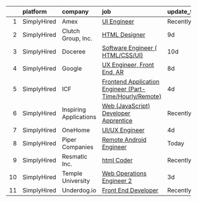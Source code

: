 

|    | platform    | company                | job                                                                                                                                                             | update_time   | location           |
|---:|:------------|:-----------------------|:----------------------------------------------------------------------------------------------------------------------------------------------------------------|:--------------|:-------------------|
|  1 | SimplyHired | Amex                   | [UI Engineer](https://www.simplyhired.com/job/XmtflUus7rxzwK8DkwN-0kRXfnVZ6_FD1oRnbujA9smskCb6I4rAMA?q=ui+engineer)                                             | Recently      | Phoenix, AZ        |
|  2 | SimplyHired | Clutch Group, Inc.     | [HTML Designer](https://www.simplyhired.com/job/rbWyS2s1lR8PI8wlJAG4Urc3jjy6MGcY6m4KIwM_Sgg8Ys7GU24xGw?q=ui+engineer)                                           | 9d            | United States      |
|  3 | SimplyHired | Doceree                | [Software Engineer ( HTML/CSS/UI)](https://www.simplyhired.com/job/eRQEp7hROazRsjZ7sEalw7eodhMR3wiYT8Rq7ITk0vcVljHTbkS7Og?q=ui+engineer)                        | 10d           | United States      |
|  4 | SimplyHired | Google                 | [UX Engineer, Front End, AR](https://www.simplyhired.com/job/MT11ThdpkYChRJqs18_BxsUEdF4oC4xkXdi6tjG_Lsn5ngy6KI0Tuw?q=ui+engineer)                              | 8d            | Mountain View, CA  |
|  5 | SimplyHired | ICF                    | [Frontend Application Engineer (Part-Time/Hourly/Remote)](https://www.simplyhired.com/job/NbJ0lR3twQh6aMm7D8_wqE6hAym0prtHG0jvFP1L4rl-dPuvW--CuA?q=ui+engineer) | 4d            | Reston, VA         |
|  6 | SimplyHired | Inspiring Applications | [Web (JavaScript) Developer Apprentice](https://www.simplyhired.com/job/3YE4RtEbuD7rhtc1jPVngje8vyYwMtf7hZA0TmRumbTRiDqoIOmPfg?q=ui+engineer)                   | Recently      | Boulder, CO        |
|  7 | SimplyHired | OneHome                | [UI/UX Engineer](https://www.simplyhired.com/job/YuhJTOLkG6Kq5nmq7mYvq1wsu_cNU27ZpSeoi6GjVAmQBWaEe-4Jig?q=ui+engineer)                                          | 4d            | Remote             |
|  8 | SimplyHired | Piper Companies        | [Remote Android Engineer](https://www.simplyhired.com/job/IVap5-GwTYwNl5hFKw79Eqx1s34X28HI_1Mu9MSVhFbpkxbPh8OnnQ?q=ui+engineer)                                 | Today         | Remote +1 location |
|  9 | SimplyHired | Resmatic Inc.          | [html Coder](https://www.simplyhired.com/job/1horKlaY2nUszWNGAznbOjFUNCJBjStFQ1YxHY1ditLaUqJVnHJ9Ig?q=ui+engineer)                                              | Recently      | Sebastopol, CA     |
| 10 | SimplyHired | Temple University      | [Web Operations Engineer 2](https://www.simplyhired.com/job/5rd1IQpGCezkt1JwSL0pEXzi1gLw1Kg8Y_MWljg03KJKxqzHoHS6ZQ?q=ui+engineer)                               | 3d            | Pennsylvania       |
| 11 | SimplyHired | Underdog.io            | [Front End Developer](https://www.simplyhired.com/job/ltsCH16YoyEVkN8D1W1tcMgXA-kPDjk-CCnlpX7XzBltuiw-hVdksQ?q=ui+engineer)                                     | Recently      | Remote             |